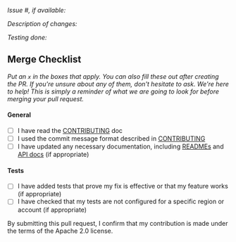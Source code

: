 *Issue #, if available:*

*Description of changes:*

*Testing done:*

## Merge Checklist

_Put an `x` in the boxes that apply. You can also fill these out after creating the PR. If you're unsure about any of them, don't hesitate to ask. We're here to help! This is simply a reminder of what we are going to look for before merging your pull request._

#### General

- [ ] I have read the [CONTRIBUTING](https://github.com/aws/sagemaker-experiments/blob/main/CONTRIBUTING.md) doc
- [ ] I used the commit message format described in [CONTRIBUTING](https://github.com/aws/sagemaker-experiments/blob/main/CONTRIBUTING.md#committing-your-change)
- [ ] I have updated any necessary documentation, including [READMEs](https://github.com/aws/sagemaker-experiments/blob/main/README.rst) and [API docs](https://github.com/aws/sagemaker-experiments/tree/main/doc) (if appropriate)

#### Tests

- [ ] I have added tests that prove my fix is effective or that my feature works (if appropriate)
- [ ] I have checked that my tests are not configured for a specific region or account (if appropriate)

By submitting this pull request, I confirm that my contribution is made under the terms of the Apache 2.0 license.